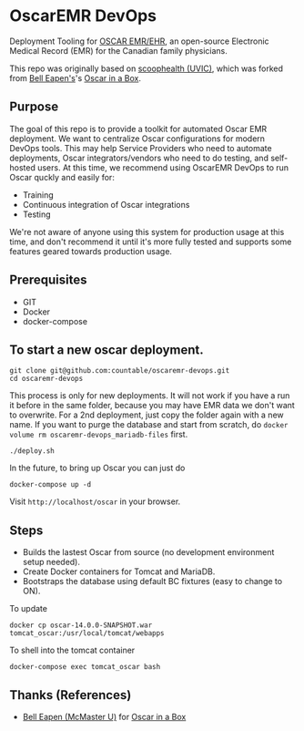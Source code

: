 # OscarEMR DevOps

Deployment Tooling for [OSCAR EMR/EHR](https://oscar-emr.com/), an open-source Electronic Medical Record (EMR) for the Canadian family physicians.

This repo was originally based on [scoophealth (UVIC)](https://github.com/scoophealth/oscar-latest-docker), which was forked from [Bell Eapen's](http://nuchange.ca)'s [Oscar in a Box](https://github.com/dermatologist/oscar-latest-docker).

## Purpose
The goal of this repo is to provide a toolkit for automated Oscar EMR deployment. We want to centralize Oscar configurations for modern DevOps tools. This may help Service Providers who need to automate deployments, Oscar integrators/vendors who need to do testing, and self-hosted users. At this time, we recommend using OscarEMR DevOps to run Oscar quckly and easily for:

* Training
* Continuous integration of Oscar integrations
* Testing

We're not aware of anyone using this system for production usage at this time, and don't recommend it until it's more fully tested and supports some features geared towards production usage.

## Prerequisites
* GIT
* Docker
* docker-compose

## To start a new oscar deployment.

```
git clone git@github.com:countable/oscaremr-devops.git
cd oscaremr-devops
```

This process is only for new deployments. It will not work if you have a run it before in the same folder, because you may have EMR data we don't want to overwrite. For a 2nd deployment, just copy the folder again with a new name. If you want to purge the database and start from scratch, do `docker volume rm oscaremr-devops_mariadb-files` first.

```
./deploy.sh
```

In the future, to bring up Oscar you can just do
```
docker-compose up -d
```

Visit `http://localhost/oscar` in your browser.

## Steps
* Builds the lastest Oscar from source (no development environment setup needed).
* Create Docker containers for Tomcat and MariaDB.
* Bootstraps the database using default BC fixtures (easy to change to ON).

To update
```
docker cp oscar-14.0.0-SNAPSHOT.war tomcat_oscar:/usr/local/tomcat/webapps
```

To shell into the tomcat container
```
docker-compose exec tomcat_oscar bash
```

## Thanks (References)
* [Bell Eapen (McMaster U)](http://nuchange.ca) for [Oscar in a Box](https://github.com/dermatologist/oscar-latest-docker)

